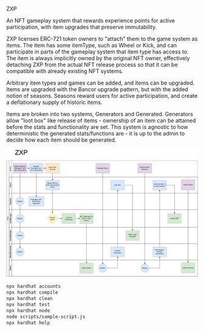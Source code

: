 ZXP

An NFT gameplay system that rewards experience points for active participation, with item upgrades that preserve immutability.

ZXP licenses ERC-721 token owners to "attach" them to the game system as items. 
The item has some itemType, such as Wheel or Kick, and can participate in parts of the gameplay system that item type has access to. 
The item is always implicitly owned by the original NFT owner, effectively detaching ZXP from the actual NFT release process so that it can be compatible with already existing NFT systems. 

Arbitrary item types and games can be added, and items can be upgraded.
Items are upgraded with the Bancor upgrade pattern, but with the added notion of seasons. 
Seasons reward users for active participation, and create a deflationary supply of historic items. 

Items are broken into two systems, Generators and Generated.
Generators allow "loot box" like release of items - ownership of an item can be attained before the stats and functionality are set.
This system is agnostic to how deterministic the generated stats/functions are - it is up to the admin to decide how each item should be generated.

![ZXP](ZXPprocess.png)

```shell
npx hardhat accounts
npx hardhat compile
npx hardhat clean
npx hardhat test
npx hardhat node
node scripts/sample-script.js
npx hardhat help
```
